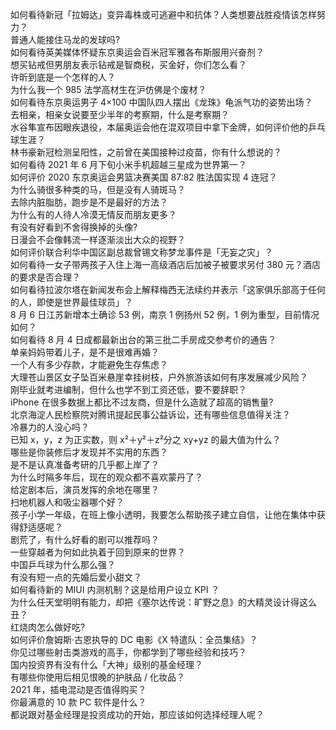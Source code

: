 如何看待新冠「拉姆达」变异毒株或可逃避中和抗体？人类想要战胜疫情该怎样努力？  
普通人能接住马龙的发球吗?  
如何看待英美媒体怀疑东京奥运会百米冠军雅各布斯服用兴奋剂？  
想买钻戒但男朋友表示钻戒是智商税，买金好，你们怎么看？  
许昕到底是一个怎样的人？  
为什么我一个 985 法学高材生在沪仿佛是个废材？  
如何看待东京奥运男子 4×100 中国队四人摆出《龙珠》龟派气功的姿势出场？  
去相亲，相亲女说要至少半年的考察期，什么是考察期？  
水谷隼宣布因眼疾退役，本届奥运会他在混双项目中拿下金牌，如何评价他的乒乓球生涯？  
林书豪新冠检测呈阳性，之前曾在美国接种过疫苗，你有什么想说的？  
如何看待 2021 年 6 月下旬小米手机超越三星成为世界第一？  
如何评价 2020 东京奥运会男篮决赛美国 87:82 胜法国实现 4 连冠？  
为什么骑很多种类的马，但是没有人骑斑马？  
去除内脏脂肪，跑步是不是最好的方法？  
为什么有的人待人冷漠无情反而朋友更多？  
有没有好看到不舍得换掉的头像?  
日漫会不会像韩流一样逐渐淡出大众的视野？  
如何评价联合利华中国区副总裁曾锡文称梦龙事件是「无妄之灾」？  
如何看待一女子带两孩子入住上海一高级酒店后加被子被要求另付 380 元？酒店的要求是否合理？  
如何看待拉波尔塔在新闻发布会上解释梅西无法续约并表示「这家俱乐部高于任何的人，即使是世界最佳球员」？  
8 月 6 日江苏新增本土确诊 53 例，南京 1 例扬州 52 例，1 例为重型，目前情况如何？  
如何看待 8 月 4 日成都最新出台的第三批二手房成交参考价的通告？  
单亲妈妈带着儿子，是不是很难再婚？  
一个人有多少存款，才能避免生存焦虑？  
大理苍山景区女子坠百米悬崖幸挂树枝，户外旅游该如何有序发展减少风险？  
刚毕业就考进编制，但什么也学不到工资还低，要不要辞职？  
iPhone 在很多数据上都比不过友商，但是什么造就了超高的销售量?  
北京海淀人民检察院对腾讯提起民事公益诉讼，还有哪些信息值得关注？  
冷暴力的人没心吗？  
已知 x，y，z 为正实数，则 x²＋y²＋z²分之 xy+yz 的最大值为什么？  
哪些是你装修后才发现并不实用的东西？  
是不是认真准备考研的几乎都上岸了？  
为什么时隔多年后，现在的观众都不喜欢蒙丹了？  
给定剧本后，演员发挥的余地在哪里？  
扫地机器人和吸尘器哪个好？  
孩子小学一年级，在班上像小透明，我要怎么帮助孩子建立自信，让他在集体中获得舒适感呢？  
剧荒了，有什么好看的剧可以推荐吗？  
一些穿越者为何如此执着于回到原来的世界？  
中国乒乓球为什么那么强？  
有没有短一点的先婚后爱小甜文？  
如何看待新的 MIUI 内测机制？这是给用户设立 KPI ？  
为什么任天堂明明有能力，却把《塞尔达传说：旷野之息》的大精灵设计得这么丑？  
红烧肉怎么做好吃?  
如何评价詹姆斯·古恩执导的 DC 电影《X 特遣队：全员集结》？  
你见过哪些射击类游戏的高手，你都学到了哪些经验和技巧？  
国内投资界有没有什么「大神」级别的基金经理？  
有哪些你使用后相见恨晚的护肤品 / 化妆品？  
2021 年，插电混动是否值得购买？  
你最满意的 10 款 PC 软件是什么？  
都说跟对基金经理是投资成功的开始，那应该如何选择经理人呢？  
